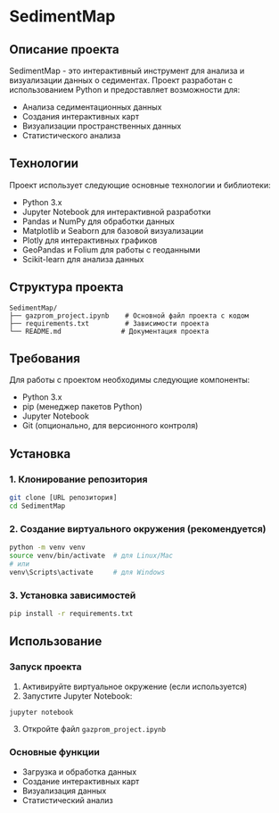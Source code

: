# SedimentMap

## Описание проекта
SedimentMap - это интерактивный инструмент для анализа и визуализации данных о седиментах. Проект разработан с использованием Python и предоставляет возможности для:
- Анализа седиментационных данных
- Создания интерактивных карт
- Визуализации пространственных данных
- Статистического анализа

## Технологии
Проект использует следующие основные технологии и библиотеки:
- Python 3.x
- Jupyter Notebook для интерактивной разработки
- Pandas и NumPy для обработки данных
- Matplotlib и Seaborn для базовой визуализации
- Plotly для интерактивных графиков
- GeoPandas и Folium для работы с геоданными
- Scikit-learn для анализа данных

## Структура проекта
```
SedimentMap/
├── gazprom_project.ipynb    # Основной файл проекта с кодом
├── requirements.txt         # Зависимости проекта
└── README.md               # Документация проекта
```

## Требования
Для работы с проектом необходимы следующие компоненты:
- Python 3.x
- pip (менеджер пакетов Python)
- Jupyter Notebook
- Git (опционально, для версионного контроля)

## Установка

### 1. Клонирование репозитория
```bash
git clone [URL репозитория]
cd SedimentMap
```

### 2. Создание виртуального окружения (рекомендуется)
```bash
python -m venv venv
source venv/bin/activate  # для Linux/Mac
# или
venv\Scripts\activate     # для Windows
```

### 3. Установка зависимостей
```bash
pip install -r requirements.txt
```

## Использование

### Запуск проекта
1. Активируйте виртуальное окружение (если используется)
2. Запустите Jupyter Notebook:
```bash
jupyter notebook
```
3. Откройте файл `gazprom_project.ipynb`

### Основные функции
- Загрузка и обработка данных
- Создание интерактивных карт
- Визуализация данных
- Статистический анализ